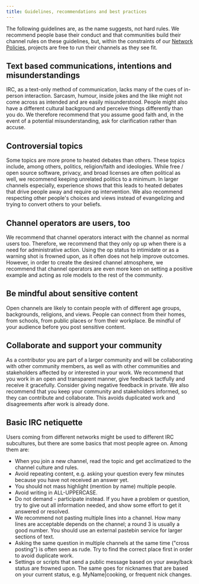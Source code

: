```yaml
---
title: Guidelines, recommendations and best practices
---
```


The following guidelines are, as the name suggests, not hard rules. We 
recommend people base their conduct and that communities build their channel 
rules on these guidelines, but, within the constraints of our
[Network Policies](/policies), projects are free to run their channels as
they see fit.

## Text based communications, intentions and misunderstandings

IRC, as a text-only method of communication, lacks many of the cues of 
in-person interaction. Sarcasm, humour, inside jokes and the like might not 
come across as intended and are easily misunderstood. People might also have a 
different cultural background and perceive things differently than you do. We 
therefore recommend that you assume good faith and, in the event of a 
potential misunderstanding, ask for clarification rather than accuse.

## Controversial topics

Some topics are more prone to heated debates than others. These topics 
include, among others, politics, religion/faith and ideologies. While free / 
open source software, privacy, and broad licenses are often political as well, 
we recommend keeping unrelated politics to a minimum. In larger channels 
especially, experience shows that this leads to heated debates that drive 
people away and require op intervention. We also recommend respecting other 
people's choices and views instead of evangelizing and trying to convert 
others to your beliefs.

## Channel operators are users, too

We recommend that channel operators interact with the channel as normal users 
too. Therefore, we recommend that they only op up when there is a need for 
administrative action. Using the op status to intimidate or as a warning shot 
is frowned upon, as it often does not help improve outcomes. However, in order 
to create the desired channel atmosphere, we recommend that channel operators 
are even more keen on setting a positive example and acting as role models to 
the rest of the community.

## Be mindful about sensitive content

Open channels are likely to contain people with of different age groups, 
backgrounds, religions, and views. People can connect from their homes, from 
schools, from public places or from their workplace. Be mindful of your 
audience before you post sensitive content.

## Collaborate and support your community

As a contributor you are part of a larger community and will be collaborating 
with other community members, as well as with other communities and 
stakeholders affected by or interested in your work. We recommend that you 
work in an open and transparent manner, give feedback tactfully and receive it 
gracefully. Consider giving negative feedback in private. We also recommend 
that you keep your community and stakeholders informed, so they can contribute 
and collaborate. This avoids duplicated work and disagreements after work is 
already done.

## Basic IRC netiquette

Users coming from different networks might be used to different IRC 
subcultures, but there are some basics that most people agree on. Among them 
are:

- When you join a new channel, read the topic and get acclimatized to the 
  channel culture and rules.
- Avoid repeating content, e.g. asking your question every few minutes because
  you have not received an answer yet. 
- You should not mass highlight (mention by name) multiple people.
- Avoid writing in ALL-UPPERCASE. 
- Do not demand - participate instead. If you have a problem or question,
  try to give out all information needed, and show some effort to 
  get it answered or resolved. 
- We recommend not pasting multiple lines into a channel.
  How many lines are acceptable depends on the channel; a
  round 3 is usually a good number. You should use an external pastebin service
  for larger sections of text. 
- Asking the same question in multiple channels at the same time
  ("cross posting") is often seen as rude. Try to find the correct place 
  first in order to avoid duplicate work. 
- Settings or scripts that send a public message based on your away/back status
  are frowned upon. The same goes for nicknames that are based 
  on your current status,  e.g. MyName|cooking, or frequent nick changes.
